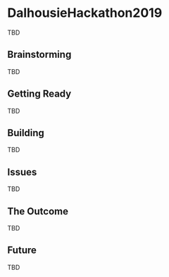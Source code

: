 # DalhousieHackathon2019
TBD
## Brainstorming
TBD
## Getting Ready
TBD
## Building
TBD
## Issues
TBD
## The Outcome
TBD
## Future
TBD